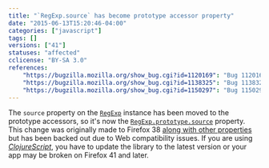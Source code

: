 ```yaml
---
title: "`RegExp.source` has become prototype accessor property"
date: "2015-06-13T15:20:46-04:00"
categories: ["javascript"]
tags: []
versions: ["41"]
statuses: "affected"
cclicense: "BY-SA 3.0"
references:
    "https://bugzilla.mozilla.org/show_bug.cgi?id=1120169": "Bug 1120169 - Implement RegExp.prototype.{global, ignoreCase, multiline, source, sticky, unicode}"
    "https://bugzilla.mozilla.org/show_bug.cgi?id=1138325": "Bug 1138325 - Turning RegExp#source from an instance property into an accessor breaks ClojureScript apps"
    "https://bugzilla.mozilla.org/show_bug.cgi?id=1150297": "Bug 1150297 - Move source property to RegExp instance again."
---
```

The `source` property on the [`RegExp`](https://developer.mozilla.org/en-US/docs/Web/JavaScript/Reference/Global_Objects/RegExp) instance has been moved to the prototype accessors, so it's now the [`RegExp.prototype.source`](https://developer.mozilla.org/en-US/docs/Web/JavaScript/Reference/Global_Objects/RegExp/source) property. This change was originally made to Firefox 38 [along with other properties](https://www.fxsitecompat.com/en-CA/docs/2015/regexp-global-ignorecase-multiline-and-sticky-properties-are-now-prototype-accessor-properties/) but has been backed out due to Web compatibility issues. If you are using [*ClojureScript*](https://github.com/clojure/clojurescript), you have to update the library to the latest version or your app may be broken on Firefox 41 and later.

